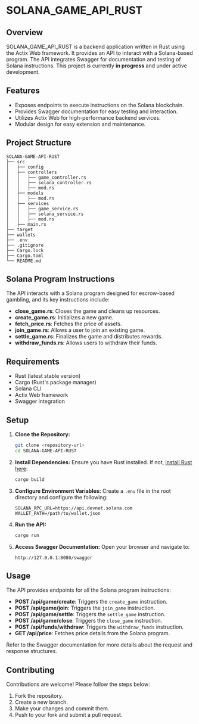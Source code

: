 # SOLANA_GAME_API_RUST

## Overview
SOLANA_GAME_API_RUST is a backend application written in Rust using the Actix Web framework. It provides an API to interact with a Solana-based program. The API integrates Swagger for documentation and testing of Solana instructions.
This project is currently **in progress** and under active development.

## Features
- Exposes endpoints to execute instructions on the Solana blockchain.
- Provides Swagger documentation for easy testing and interaction.
- Utilizes Actix Web for high-performance backend services.
- Modular design for easy extension and maintenance.

## Project Structure
```
SOLANA-GAME-API-RUST
├── src
│   ├── config
│   ├── controllers
│   │   ├── game_controller.rs
│   │   ├── solana_controller.rs
│   │   ├── mod.rs
│   ├── models
│   │   ├── mod.rs
│   ├── services
│   │   ├── game_service.rs
│   │   ├── solana_service.rs
│   │   ├── mod.rs
│   ├── main.rs
├── target
├── wallets
├── .env
├── .gitignore
├── Cargo.lock
├── Cargo.toml
└── README.md
```

## Solana Program Instructions
The API interacts with a Solana program designed for escrow-based gambling, and its key instructions include:
- **close_game.rs**: Closes the game and cleans up resources.
- **create_game.rs**: Initializes a new game.
- **fetch_price.rs**: Fetches the price of assets.
- **join_game.rs**: Allows a user to join an existing game.
- **settle_game.rs**: Finalizes the game and distributes rewards.
- **withdraw_funds.rs**: Allows users to withdraw their funds.

## Requirements
- Rust (latest stable version)
- Cargo (Rust's package manager)
- Solana CLI
- Actix Web framework
- Swagger integration

## Setup
1. **Clone the Repository:**
   ```bash
   git clone <repository-url>
   cd SOLANA-GAME-API-RUST
   ```

2. **Install Dependencies:**
   Ensure you have Rust installed. If not, [install Rust here](https://www.rust-lang.org/tools/install):
   ```bash
   cargo build
   ```

3. **Configure Environment Variables:**
   Create a `.env` file in the root directory and configure the following:
   ```env
   SOLANA_RPC_URL=https://api.devnet.solana.com
   WALLET_PATH=/path/to/wallet.json
   ```

4. **Run the API:**
   ```bash
   cargo run
   ```

5. **Access Swagger Documentation:**
   Open your browser and navigate to:
   ```
   http://127.0.0.1:8080/swagger
   ```

## Usage
The API provides endpoints for all the Solana program instructions:
- **POST /api/game/create**: Triggers the `create_game` instruction.
- **POST /api/game/join**: Triggers the `join_game` instruction.
- **POST /api/game/settle**: Triggers the `settle_game` instruction.
- **POST /api/game/close**: Triggers the `close_game` instruction.
- **POST /api/funds/withdraw**: Triggers the `withdraw_funds` instruction.
- **GET /api/price**: Fetches price details from the Solana program.

Refer to the Swagger documentation for more details about the request and response structures.

## Contributing
Contributions are welcome! Please follow the steps below:
1. Fork the repository.
2. Create a new branch.
3. Make your changes and commit them.
4. Push to your fork and submit a pull request.

